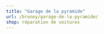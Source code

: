 ```yaml
---
title: "Garage de la pyramide"
url: /brunoy/garage-de-la-pyramide/
shop: réparation de voitures
---
```


